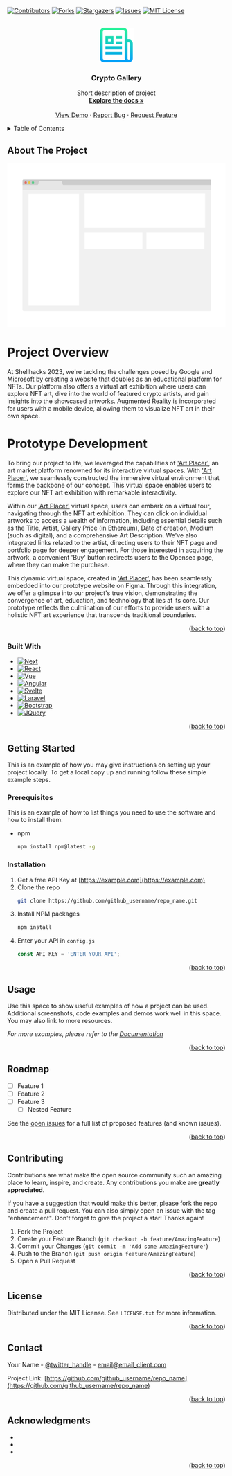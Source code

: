 <!-- Improved compatibility of back to top link: See: https://github.com/othneildrew/Best-README-Template/pull/73 -->
<a name="readme-top"></a>
<!--
*** Thanks for checking out the Best-README-Template. If you have a suggestion
*** that would make this better, please fork the repo and create a pull request
*** or simply open an issue with the tag "enhancement".
*** Don't forget to give the project a star!
*** Thanks again! Now go create something AMAZING! :D
-->



<!-- PROJECT SHIELDS -->
<!--
*** I'm using markdown "reference style" links for readability.
*** Reference links are enclosed in brackets [ ] instead of parentheses ( ).
*** See the bottom of this document for the declaration of the reference variables
*** for contributors-url, forks-url, etc. This is an optional, concise syntax you may use.
*** https://www.markdownguide.org/basic-syntax/#reference-style-links
-->
[![Contributors][contributors-shield]][contributors-url]
[![Forks][forks-shield]][forks-url]
[![Stargazers][stars-shield]][stars-url]
[![Issues][issues-shield]][issues-url]
[![MIT License][license-shield]][license-url]



<!-- PROJECT LOGO -->
<br />
<div align="center">
  <a href="https://github.com/github_username/repo_name">
    <img src="images/logo.png" alt="Logo" width="80" height="80">
  </a>

<h3 align="center">Crypto Gallery</h3>

  <p align="center">
Short description of project
    <br />
    <a href="https://github.com/christina8711/Crypto_Gallery"><strong>Explore the docs »</strong></a>
    <br />
    <br />
    <a href="https://github.com/christina8711/Crypto_Gallery">View Demo</a>
    ·
    <a href="https://github.com/christina8711/Crypto_Gallery/issues">Report Bug</a>
    ·
    <a href="https://github.com/christina8711/Crypto_Gallery/issues">Request Feature</a>
  </p>
</div>



<!-- TABLE OF CONTENTS -->
<details>
  <summary>Table of Contents</summary>
  <ol>
    <li>
      <a href="#about-the-project">About The Project</a>
      <ul>
        <li><a href="#built-with">Built With</a></li>
      </ul>
    </li>
    <li>
      <a href="#getting-started">Getting Started</a>
      <ul>
        <li><a href="#prerequisites">Prerequisites</a></li>
        <li><a href="#installation">Installation</a></li>
      </ul>
    </li>
    <li><a href="#usage">Usage</a></li>
    <li><a href="#roadmap">Roadmap</a></li>
    <li><a href="#contributing">Contributing</a></li>
    <li><a href="#license">License</a></li>
    <li><a href="#contact">Contact</a></li>
    <li><a href="#acknowledgments">Acknowledgments</a></li>
  </ol>
</details>



<!-- ABOUT THE PROJECT -->
## About The Project

[![Product Name Screen Shot][product-screenshot]](https://example.com)

# Project Overview

At Shellhacks 2023, we're tackling the challenges posed by Google and Microsoft by creating a website that doubles as an educational platform for NFTs. Our platform also offers a virtual art exhibition where users can explore NFT art, dive into the world of featured crypto artists, and gain insights into the showcased artworks. Augmented Reality is incorporated for users with a mobile device, allowing them to visualize NFT art in their own space.

# Prototype Development

To bring our project to life, we leveraged the capabilities of ['Art Placer'][art-placer], an art market platform renowned for its interactive virtual spaces. With ['Art Placer'][art-placer], we seamlessly constructed the immersive virtual environment that forms the backbone of our concept. This virtual space enables users to explore our NFT art exhibition with remarkable interactivity.

Within our ['Art Placer'][art-placer] virtual space, users can embark on a virtual tour, navigating through the NFT art exhibition. They can click on individual artworks to access a wealth of information, including essential details such as the Title, Artist, Gallery Price (in Ethereum), Date of creation, Medium (such as digital), and a comprehensive Art Description. We've also integrated links related to the artist, directing users to their NFT page and portfolio page for deeper engagement. For those interested in acquiring the artwork, a convenient 'Buy' button redirects users to the Opensea page, where they can make the purchase.

This dynamic virtual space, created in ['Art Placer'][art-placer], has been seamlessly embedded into our prototype website on Figma. Through this integration, we offer a glimpse into our project's true vision, demonstrating the convergence of art, education, and technology that lies at its core. Our prototype reflects the culmination of our efforts to provide users with a holistic NFT art experience that transcends traditional boundaries.

[art-placer]: https://www.artplacer.com/tools-for-artists-and-galleries/?gclid=CjwKCAjwpJWoBhA8EiwAHZFzfss-aNH2F_R07Lar48N52Jc5eiIZMVAs3EIpFIiXBotwrv-vdHZUzhoCgw8QAvD_BwE
<p align="right">(<a href="#readme-top">back to top</a>)</p>



### Built With

* [![Next][Next.js]][Next-url]
* [![React][React.js]][React-url]
* [![Vue][Vue.js]][Vue-url]
* [![Angular][Angular.io]][Angular-url]
* [![Svelte][Svelte.dev]][Svelte-url]
* [![Laravel][Laravel.com]][Laravel-url]
* [![Bootstrap][Bootstrap.com]][Bootstrap-url]
* [![JQuery][JQuery.com]][JQuery-url]

<p align="right">(<a href="#readme-top">back to top</a>)</p>



<!-- GETTING STARTED -->
## Getting Started

This is an example of how you may give instructions on setting up your project locally.
To get a local copy up and running follow these simple example steps.

### Prerequisites

This is an example of how to list things you need to use the software and how to install them.
* npm
  ```sh
  npm install npm@latest -g
  ```

### Installation

1. Get a free API Key at [https://example.com](https://example.com)
2. Clone the repo
   ```sh
   git clone https://github.com/github_username/repo_name.git
   ```
3. Install NPM packages
   ```sh
   npm install
   ```
4. Enter your API in `config.js`
   ```js
   const API_KEY = 'ENTER YOUR API';
   ```

<p align="right">(<a href="#readme-top">back to top</a>)</p>



<!-- USAGE EXAMPLES -->
## Usage

Use this space to show useful examples of how a project can be used. Additional screenshots, code examples and demos work well in this space. You may also link to more resources.

_For more examples, please refer to the [Documentation](https://example.com)_

<p align="right">(<a href="#readme-top">back to top</a>)</p>



<!-- ROADMAP -->
## Roadmap

- [ ] Feature 1
- [ ] Feature 2
- [ ] Feature 3
    - [ ] Nested Feature

See the [open issues](https://github.com/github_username/repo_name/issues) for a full list of proposed features (and known issues).

<p align="right">(<a href="#readme-top">back to top</a>)</p>



<!-- CONTRIBUTING -->
## Contributing

Contributions are what make the open source community such an amazing place to learn, inspire, and create. Any contributions you make are **greatly appreciated**.

If you have a suggestion that would make this better, please fork the repo and create a pull request. You can also simply open an issue with the tag "enhancement".
Don't forget to give the project a star! Thanks again!

1. Fork the Project
2. Create your Feature Branch (`git checkout -b feature/AmazingFeature`)
3. Commit your Changes (`git commit -m 'Add some AmazingFeature'`)
4. Push to the Branch (`git push origin feature/AmazingFeature`)
5. Open a Pull Request

<p align="right">(<a href="#readme-top">back to top</a>)</p>



<!-- LICENSE -->
## License

Distributed under the MIT License. See `LICENSE.txt` for more information.

<p align="right">(<a href="#readme-top">back to top</a>)</p>



<!-- CONTACT -->
## Contact

Your Name - [@twitter_handle](https://twitter.com/twitter_handle) - email@email_client.com

Project Link: [https://github.com/github_username/repo_name](https://github.com/github_username/repo_name)

<p align="right">(<a href="#readme-top">back to top</a>)</p>



<!-- ACKNOWLEDGMENTS -->
## Acknowledgments

* []()
* []()
* []()

<p align="right">(<a href="#readme-top">back to top</a>)</p>



<!-- MARKDOWN LINKS & IMAGES -->
<!-- https://www.markdownguide.org/basic-syntax/#reference-style-links -->
[contributors-shield]: https://img.shields.io/github/contributors/christina8711/Crypto_Gallery.svg?style=for-the-badge
[contributors-url]: https://github.com/christina8711/Crypto_Gallery/graphs/contributors
[forks-shield]: https://img.shields.io/github/forks/christina8711/Crypto_Gallery.svg?style=for-the-badge
[forks-url]: https://github.com/christina8711/Crypto_Gallery/network/members
[stars-shield]: https://img.shields.io/github/stars/christina8711/Crypto_Gallery.svg?style=for-the-badge
[stars-url]: https://github.com/christina8711/Crypto_Gallery/stargazers
[issues-shield]: https://img.shields.io/github/issues/christina8711/Crypto_Gallery.svg?style=for-the-badge
[issues-url]: https://github.com/christina8711/Crypto_Gallery/issues
[license-shield]: https://img.shields.io/github/license/christina8711/Crypto_Gallery.svg?style=for-the-badge
[license-url]: https://github.com/christina8711/Crypto_Gallery/blob/master/LICENSE.txt
[product-screenshot]: images/screenshot.png
[Next.js]: https://img.shields.io/badge/next.js-000000?style=for-the-badge&logo=nextdotjs&logoColor=white
[Next-url]: https://nextjs.org/
[React.js]: https://img.shields.io/badge/React-20232A?style=for-the-badge&logo=react&logoColor=61DAFB
[React-url]: https://reactjs.org/
[Vue.js]: https://img.shields.io/badge/Vue.js-35495E?style=for-the-badge&logo=vuedotjs&logoColor=4FC08D
[Vue-url]: https://vuejs.org/
[Angular.io]: https://img.shields.io/badge/Angular-DD0031?style=for-the-badge&logo=angular&logoColor=white
[Angular-url]: https://angular.io/
[Svelte.dev]: https://img.shields.io/badge/Svelte-4A4A55?style=for-the-badge&logo=svelte&logoColor=FF3E00
[Svelte-url]: https://svelte.dev/
[Laravel.com]: https://img.shields.io/badge/Laravel-FF2D20?style=for-the-badge&logo=laravel&logoColor=white
[Laravel-url]: https://laravel.com
[Bootstrap.com]: https://img.shields.io/badge/Bootstrap-563D7C?style=for-the-badge&logo=bootstrap&logoColor=white
[Bootstrap-url]: https://getbootstrap.com
[JQuery.com]: https://img.shields.io/badge/jQuery-0769AD?style=for-the-badge&logo=jquery&logoColor=white
[JQuery-url]: https://jquery.com 
